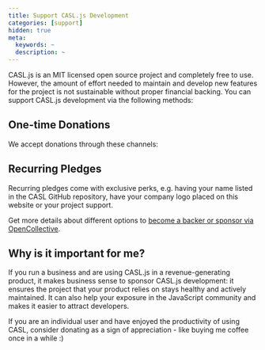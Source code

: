 ```yaml
---
title: Support CASL.js Development
categories: [support]
hidden: true
meta:
  keywords: ~
  description: ~
---
```


CASL.js is an MIT licensed open source project and completely free to use. However, the amount of effort needed to maintain and develop new features for the project is not sustainable without proper financial backing. You can support CASL.js development via the following methods:

## One-time Donations

We accept donations through these channels:

<one-time-donations></one-time-donations>

## Recurring Pledges

Recurring pledges come with exclusive perks, e.g. having your name listed in the CASL GitHub repository, have your company logo placed on this website or your project support.

Get more details about different options to [become a backer or sponsor via OpenCollective](https://opencollective.com/casljs).

## Why is it important for me?

If you run a business and are using CASL.js in a revenue-generating product, it makes business sense to sponsor CASL.js development: it ensures the project that your product relies on stays healthy and actively maintained. It can also help your exposure in the JavaScript community and makes it easier to attract developers.

If you are an individual user and have enjoyed the productivity of using CASL, consider donating as a sign of appreciation - like buying me coffee once in a while :)
